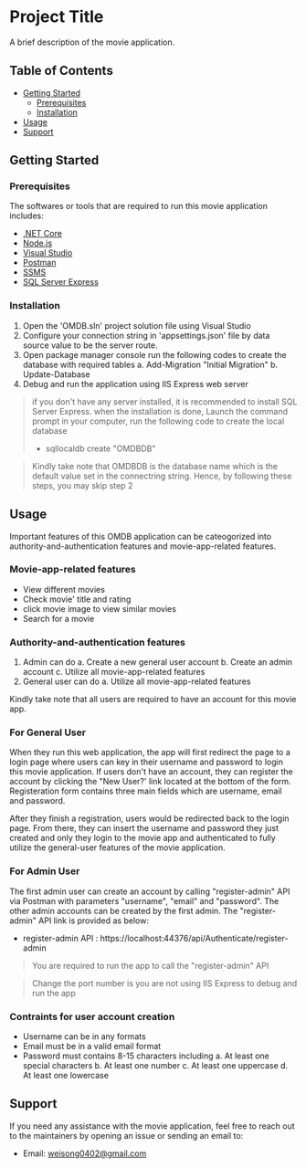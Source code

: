 # Project Title
A brief description of the movie application.

## Table of Contents
- [Getting Started](#getting-started)
  - [Prerequisites](#prerequisites)
  - [Installation](#installation)
- [Usage](#usage)
- [Support](#support)

## Getting Started

### Prerequisites
The softwares or tools that are required to run this movie application includes:
- [.NET Core](https://dotnet.microsoft.com/download)
- [Node.js](https://nodejs.org/en/download/)
- [Visual Studio](https://visualstudio.microsoft.com/downloads/)
- [Postman](https://www.postman.com/downloads/)
- [SSMS](https://learn.microsoft.com/en-us/sql/ssms/download-sql-server-management-studio-ssms?view=sql-server-ver16)
- [SQL Server Express](https://www.microsoft.com/en-us/sql-server/sql-server-downloads)

### Installation
1. Open the 'OMDB.sln' project solution file using Visual Studio
2. Configure your connection string in 'appsettings.json' file by data source value to be the server route.
3. Open package manager console run the following codes to create the database with required tables
  a. Add-Migration "Initial Migration"
  b. Update-Database
4. Debug and run the application using IIS Express web server

> if you don't have any server installed, it is recommended to install SQL Server Express. when the installation is done, Launch the command prompt in your computer, run the following code to create the local database
>  - sqllocaldb create "OMDBDB"

> Kindly take note that OMDBDB is the database name which is the default value set in the connectring string. Hence, by following these steps, you may skip step 2

## Usage
Important features of this OMDB application can be cateogorized into authority-and-authentication features and movie-app-related features.

### Movie-app-related features
- View different movies
- Check movie' title and rating
- click movie image to view similar movies
- Search for a movie

### Authority-and-authentication features
1. Admin can do
  a. Create a new general user account
  b. Create an admin account
  c. Utilize all movie-app-related features
2. General user can do
  a. Utilize all movie-app-related features

Kindly take note that all users are required to have an account for this movie app. 

### For General User
When they run this web application, the app will first redirect the page to a login page where users can key in their username and password to login this movie application. If users don't have an account, they can register the account by clicking the "New User?' link located at the bottom of the form. Registeration form contains three main fields which are username, email and password.
  
After they finish a registration, users would be redirected back to the login page. From there, they can insert the username and password they just created and only they login to the movie app and authenticated to fully utilize the general-user features of the movie application.

### For Admin User
The first admin user can create an account by calling "register-admin" API via Postman with parameters "username", "email" and "password". The other admin accounts can be created by the first admin.
The "register-admin" API link is provided as below:
- register-admin API : https://localhost:44376/api/Authenticate/register-admin
> You are required to run the app to call the "register-admin" API

> Change the port number is you are not using IIS Express to debug and run the app

### Contraints for user account creation
- Username can be in any formats
- Email must be in a valid email format
- Password must contains 8-15 characters including
  a. At least one special characters
  b. At least one number
  c. At least one uppercase
  d. At least one lowercase

## Support
If you need any assistance with the movie application, feel free to reach out to the maintainers by opening an issue or sending an email to:
- Email: weisong0402@gmail.com

